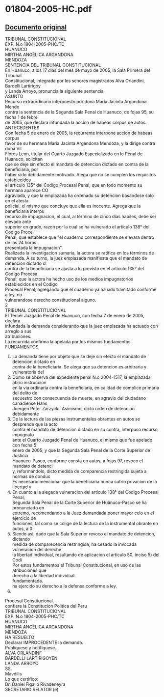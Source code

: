 
01804-2005-HC.pdf
=================
  
[Documento original](https://tc.gob.pe/jurisprudencia/2005/01804-2005-HC.pdf)  
---  
TRIBUNAL CONSTITUCIONAL  
EXP. N.o 1804-2005-PHC/TC  
HUANUCO  
MIRTHA ANGÉLICA ARGANDONA  
MENDOZA  
SENTENCIA DEL TRIBUNAL CONSTITUCIONAL  
En Huanuco, a los 17 dias del mes de mayo de 2005, la Sala Primera del Tribunal  
Constitucional, integrada por los senores magistrados Alva Orlandini, Bardelli Lartirigoy  
y Landa Arroyo, pronuncia la siguiente sentencia  
ASUNTO  
Recurso extraordinario interpuesto por dona Maria Jacinta Argandona Mendo  
contra la sentencia de la Segunda Sala Penal de Huanuco, de fojas 95, su fecha 1 de febre  
de 2005, que declara infundada la accion de habeas corpus de autos.  
ANTECEDENTES  
Con fecha 5 de enero de 2005, la recurrente interpone accion de habeas corpus  
favor de su hermana Maria Jacinta Argandona Mendoza, y la dirige contra dona Vil  
Flores Leon, titular del Cuarto Juzgado Especializado en lo Penal de Huanuco, solicitan  
que se deje sin efecto el mandato de detencion dictado en contra de la beneficiaria, por  
haber sido debidamente motivado. Alega que no se cumplen los requisitos establecidos  
el articulo 135° del Codigo Procesal Penal; que en todo momento su hermana aparece CO  
agraviada, y que la emplazada ha ordenado su detencion basandose solo en el atesta  
policial, el mismo que concluye que ella es inocente. Agrega que la beneficiaria interpu  
recurso de impugnacion, el cual, al término de cinco dias habiles, debe ser elevado ante  
superior en grado, razon por la cual se ha vulnerado el articulo 138° del Codigo Proce  
Penal, que establece que "el cuaderno correspondiente se elevara dentro de las 24 horas  
presentada la impugnacion".  
Realizada la investigacion sumaria, la actora se ratifica en los términos de  
demanda. A su turno, la juez emplazada manifiesta que el mandato de detencion dictado cI  
contra de la beneficiaria se ajusta a lo previsto en el articulo 135° del Codigo Procesa  
Penal; que la actora ha hecho uso de los medios impugnatorios establecidos en el Codigo  
Procesal Penal; agregando que el cuaderno ya ha sido tramitado conforme a ley, no  
vulnerandose derecho constitucional alguno.  
2  
TRIBUNAL CONSTITUCIONAL  
El Tercer Juzgado Penal de Huanuco, con fecha 7 de enero de 2005, declara  
infundada la demanda considerando que la juez emplazada ha actuado con arreglo a sus  
atribuciones.  
La recurrida confirma la apelada por los mismos fundamentos.  
FUNDAMENTOS  
1. La demanda tiene por objeto que se deje sin efecto el mandato de detencion dictado en  
contra de la beneficiaria. Se alega que su detencion es arbitraria y vulneratoria del  
2. Como se observa del expediente penal N.o 2004-1517, la emplazada abrio instruccion  
en la via ordinaria contra la beneficiaria, en calidad de complice primaria del delito de  
secuestro con consecuencia de muerte, en agravio del ciudadano canadiense Hans  
Juergen Peter Zarzycki. Asimismo, dicto orden de detencion debidamente  
3. De la lectura de las piezas instrumentales obrantes en autos se desprende que la acto  
contra el mandato de detencion dictado en su contra, interpuso recurso impugnato  
ante el Cuarto Juzgado Penal de Huanuco, el mismo que fue apelado con fecha 5  
enero de 2005; y que la Segunda Sala Penal de la Corte Superior de Justicia  
Huanuco-Pasco, conforme consta en autos, a fojas 97, revoco el mandato de detenci  
y, reformandolo, dicto medida de comparencia restringida sujeta a normas de conduc  
Es necesario mencionar que la beneficiaria nunca sufrio privacion de la libertad y  
4. En cuanto a la alegada vulneracion del articulo 138° del Codigo Procesal Penal,  
Segunda Sala Penal de la Corte Superior de Huânuco-Pasco se ha pronunciado en  
extremo, recomendando a la Juez demandada poner mayor celo en el ejercicio de  
funciones, tal como se colige de la lectura de la instrumental obrante en autos, a 0  
5. Siendo asi, dado que la Sala Superior revoco el mandato de detencion, dictando  
medida de comparecencia restringida, ha cesado la invocada vulneracion del dereche  
la libertad individual, resultando de aplicacion el articulo 50, inciso 5) del Codi  
Por estos fundamentos el Tribunal Constitucional, en uso de las atribuciones que  
derecho a la libertad individual.  
fundamentada.  
ha ejercido su derecho a la defensa conforme a ley.  
96.  
Procesal Constitucional.  
confiere la Constitucion Politica del Peru  
TRIBUNAL CONSTITUCIONAL  
EXP. N.o 1804-2005-PHC/TC  
HUANUCO  
MIRTHA ANGÉLICA ARGANDONA  
MENDOZA  
HA RESUELTO  
Declarar IMPROCEDENTE la demanda.  
Publiquese y notifiquese.  
ALVA ORLANDINF  
BARDELLI LARTIRIGOYEN  
LANDA ARROYO  
SS.  
Mavdills  
Lo que certifico:  
Dr. Daniel Figallo Rivadeneyra  
SECRETARIO RELATOR (e)